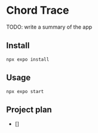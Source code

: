 # Chord Trace

TODO: write a summary of the app

## Install

```npx expo install```

## Usage

```npx expo start```

## Project plan
- [] 